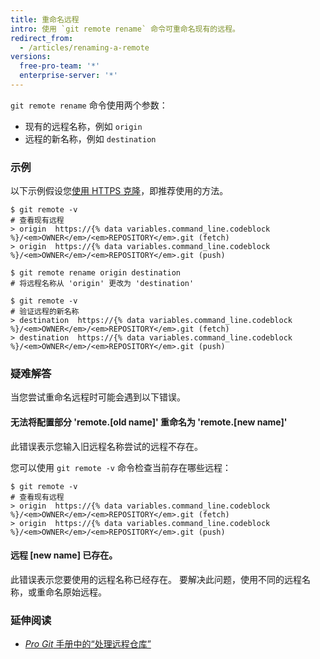 ```yaml
---
title: 重命名远程
intro: 使用 `git remote rename` 命令可重命名现有的远程。
redirect_from:
  - /articles/renaming-a-remote
versions:
  free-pro-team: '*'
  enterprise-server: '*'
---
```


`git remote rename` 命令使用两个参数：

* 现有的远程名称，例如 `origin`
* 远程的新名称，例如 `destination`

### 示例

以下示例假设您[使用 HTTPS 克隆](/articles/which-remote-url-should-i-use/#cloning-with-https-urls)，即推荐使用的方法。

```shell
$ git remote -v
# 查看现有远程
> origin  https://{% data variables.command_line.codeblock %}/<em>OWNER</em>/<em>REPOSITORY</em>.git (fetch)
> origin  https://{% data variables.command_line.codeblock %}/<em>OWNER</em>/<em>REPOSITORY</em>.git (push)

$ git remote rename origin destination
# 将远程名称从 'origin' 更改为 'destination'

$ git remote -v
# 验证远程的新名称
> destination  https://{% data variables.command_line.codeblock %}/<em>OWNER</em>/<em>REPOSITORY</em>.git (fetch)
> destination  https://{% data variables.command_line.codeblock %}/<em>OWNER</em>/<em>REPOSITORY</em>.git (push)
```

### 疑难解答

当您尝试重命名远程时可能会遇到以下错误。

#### 无法将配置部分 'remote.[old name]' 重命名为 'remote.[new name]'

此错误表示您输入旧远程名称尝试的远程不存在。

您可以使用 `git remote -v` 命令检查当前存在哪些远程：

```shell
$ git remote -v
# 查看现有远程
> origin  https://{% data variables.command_line.codeblock %}/<em>OWNER</em>/<em>REPOSITORY</em>.git (fetch)
> origin  https://{% data variables.command_line.codeblock %}/<em>OWNER</em>/<em>REPOSITORY</em>.git (push)
```

#### 远程 [new name] 已存在。

此错误表示您要使用的远程名称已经存在。 要解决此问题，使用不同的远程名称，或重命名原始远程。

### 延伸阅读

- [_Pro Git_ 手册中的“处理远程仓库”](https://git-scm.com/book/en/Git-Basics-Working-with-Remotes)
